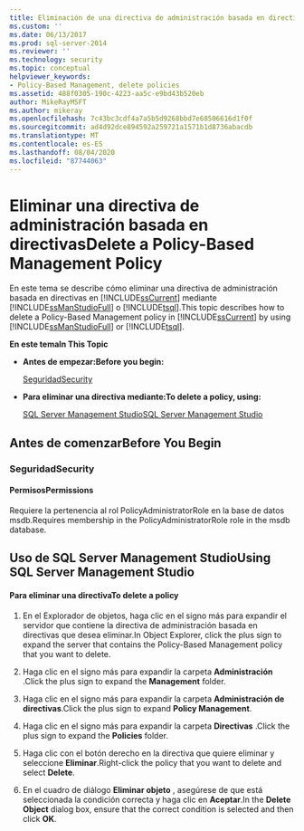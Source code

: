 ```yaml
---
title: Eliminación de una directiva de administración basada en directivas | Microsoft Docs
ms.custom: ''
ms.date: 06/13/2017
ms.prod: sql-server-2014
ms.reviewer: ''
ms.technology: security
ms.topic: conceptual
helpviewer_keywords:
- Policy-Based Management, delete policies
ms.assetid: 488f0305-190c-4223-aa5c-e9bd43b520eb
author: MikeRayMSFT
ms.author: mikeray
ms.openlocfilehash: 7c43bc3cdf4a7a5b5d9268bbd7e68506616d1f0f
ms.sourcegitcommit: ad4d92dce894592a259721a1571b1d8736abacdb
ms.translationtype: MT
ms.contentlocale: es-ES
ms.lasthandoff: 08/04/2020
ms.locfileid: "87744063"
---
```

# <a name="delete-a-policy-based-management-policy"></a><span data-ttu-id="92ebe-102">Eliminar una directiva de administración basada en directivas</span><span class="sxs-lookup"><span data-stu-id="92ebe-102">Delete a Policy-Based Management Policy</span></span>
  <span data-ttu-id="92ebe-103">En este tema se describe cómo eliminar una directiva de administración basada en directivas en [!INCLUDE[ssCurrent](../../includes/sscurrent-md.md)] mediante [!INCLUDE[ssManStudioFull](../../includes/ssmanstudiofull-md.md)] o [!INCLUDE[tsql](../../includes/tsql-md.md)].</span><span class="sxs-lookup"><span data-stu-id="92ebe-103">This topic describes how to delete a Policy-Based Management policy in [!INCLUDE[ssCurrent](../../includes/sscurrent-md.md)] by using [!INCLUDE[ssManStudioFull](../../includes/ssmanstudiofull-md.md)] or [!INCLUDE[tsql](../../includes/tsql-md.md)].</span></span>  
  
 <span data-ttu-id="92ebe-104">**En este tema**</span><span class="sxs-lookup"><span data-stu-id="92ebe-104">**In This Topic**</span></span>  
  
-   <span data-ttu-id="92ebe-105">**Antes de empezar:**</span><span class="sxs-lookup"><span data-stu-id="92ebe-105">**Before you begin:**</span></span>  
  
     [<span data-ttu-id="92ebe-106">Seguridad</span><span class="sxs-lookup"><span data-stu-id="92ebe-106">Security</span></span>](#Security)  
  
-   <span data-ttu-id="92ebe-107">**Para eliminar una directiva mediante:**</span><span class="sxs-lookup"><span data-stu-id="92ebe-107">**To delete a policy, using:**</span></span>  
  
     [<span data-ttu-id="92ebe-108">SQL Server Management Studio</span><span class="sxs-lookup"><span data-stu-id="92ebe-108">SQL Server Management Studio</span></span>](#SSMSProcedure)  
  
##  <a name="before-you-begin"></a><a name="BeforeYouBegin"></a> <span data-ttu-id="92ebe-109">Antes de comenzar</span><span class="sxs-lookup"><span data-stu-id="92ebe-109">Before You Begin</span></span>  
  
###  <a name="security"></a><a name="Security"></a> <span data-ttu-id="92ebe-110">Seguridad</span><span class="sxs-lookup"><span data-stu-id="92ebe-110">Security</span></span>  
  
####  <a name="permissions"></a><a name="Permissions"></a> <span data-ttu-id="92ebe-111">Permisos</span><span class="sxs-lookup"><span data-stu-id="92ebe-111">Permissions</span></span>  
 <span data-ttu-id="92ebe-112">Requiere la pertenencia al rol PolicyAdministratorRole en la base de datos msdb.</span><span class="sxs-lookup"><span data-stu-id="92ebe-112">Requires membership in the PolicyAdministratorRole role in the msdb database.</span></span>  
  
##  <a name="using-sql-server-management-studio"></a><a name="SSMSProcedure"></a> <span data-ttu-id="92ebe-113">Uso de SQL Server Management Studio</span><span class="sxs-lookup"><span data-stu-id="92ebe-113">Using SQL Server Management Studio</span></span>  
  
#### <a name="to-delete-a-policy"></a><span data-ttu-id="92ebe-114">Para eliminar una directiva</span><span class="sxs-lookup"><span data-stu-id="92ebe-114">To delete a policy</span></span>  
  
1.  <span data-ttu-id="92ebe-115">En el Explorador de objetos, haga clic en el signo más para expandir el servidor que contiene la directiva de administración basada en directivas que desea eliminar.</span><span class="sxs-lookup"><span data-stu-id="92ebe-115">In Object Explorer, click the plus sign to expand the server that contains the Policy-Based Management policy that you want to delete.</span></span>  
  
2.  <span data-ttu-id="92ebe-116">Haga clic en el signo más para expandir la carpeta **Administración** .</span><span class="sxs-lookup"><span data-stu-id="92ebe-116">Click the plus sign to expand the **Management** folder.</span></span>  
  
3.  <span data-ttu-id="92ebe-117">Haga clic en el signo más para expandir la carpeta **Administración de directivas**.</span><span class="sxs-lookup"><span data-stu-id="92ebe-117">Click the plus sign to expand **Policy Management**.</span></span>  
  
4.  <span data-ttu-id="92ebe-118">Haga clic en el signo más para expandir la carpeta **Directivas** .</span><span class="sxs-lookup"><span data-stu-id="92ebe-118">Click the plus sign to expand the **Policies** folder.</span></span>  
  
5.  <span data-ttu-id="92ebe-119">Haga clic con el botón derecho en la directiva que quiere eliminar y seleccione **Eliminar**.</span><span class="sxs-lookup"><span data-stu-id="92ebe-119">Right-click the policy that you want to delete and select **Delete**.</span></span>  
  
6.  <span data-ttu-id="92ebe-120">En el cuadro de diálogo **Eliminar objeto** , asegúrese de que está seleccionada la condición correcta y haga clic en **Aceptar**.</span><span class="sxs-lookup"><span data-stu-id="92ebe-120">In the **Delete Object** dialog box, ensure that the correct condition is selected and then click **OK**.</span></span>  
  
  
